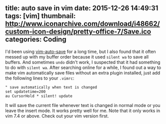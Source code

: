 title: auto save in vim
date: 2015-12-26 14:49:31
tags: [vim]
thumbnail: http://www.iconarchive.com/download/i48662/custom-icon-design/pretty-office-7/Save.ico
categories: Coding
---

I'd been using [vim-auto-save](https://github.com/vim-scripts/vim-auto-save) for a long time, but I also found that it often messed up with my buffer order because it used `silent wa` to save all buffers. And sometimes `undo` didn't work, I suspected that it had something to do with `silent wa`. After searching online for a while, I found out a way to make vim automatically save files without an extra plugin installed, just add the following lines to your `.vimrc`:

```
" save automatically when text is changed
set updatetime=200
au CursorHold * silent! update
```

It will save the current file whenever text is changed in normal mode or you leave the insert mode. It works pretty well for me. Note that it only works in vim 7.4 or above. Check out your vim version first.

